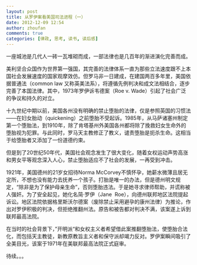```yaml
---
layout: post
title: 从罗伊案看美国司法进程（一）
date: 2012-12-09 12:54
author: zhoufan
comments: true
categories: [律政, 思考, 读书, 读后感]
---
```

一座城池是几代人一砖一瓦堆砌而成，一部法律也是几百年的渐进演化完善而成。

美利坚合众国作为世界第一强国，其完善的法律体系一直为那些立法速度跟不上本国社会发展速度的国家观摩效仿。但罗马非一日建成，在建国两百多年里，美国依据普通法（common law 又称英美法系），将遵循先例判决和成文法相结合，逐步完善了本国法律。其中，1973年罗伊诉韦德案（Roe v. Wade）引起了社会广泛的争议和持久的对立。

十九世纪中期以前，美国各州没有明确的禁止堕胎的法律，仅是参照英国的习惯法——在妇女胎动（quickening）之前堕胎不受起诉。1985年，从马萨诸塞州制定第一个堕胎法，到1910年，除了肯塔基州外美国各州都将除了挽救妇女生命外的堕胎视为犯罪。与此同时，罗马天主教修正了教义，谴责堕胎是扼杀生命。这相当于给堕胎者又添加了一份道德约束。

但是到了20世纪50年代，美国社会观念发生了很大变化，随着女权运动声势高涨和男女平等观念深入人心，禁止堕胎适应不了社会的发展，一再受到冲击。

1921年，美国德州的21岁女招待Norma McCorvey不慎怀孕，她薪水微薄且居无定所，不想也没有能力去抚养一个孩子。打胎是唯一的办法，但是德州明文规定，“除非是为了保护母亲生命”，否则堕胎违法。于是她寻求律师帮助，并谎称被人强奸。为了安全起见，她化名简·罗伊（Jane  Roe），向德州联邦地区法院提起诉讼。地区法院依据格里斯沃尔德案（废除禁止采用避孕的康州法律）为推论，作出对罗伊积极的判决，但拒绝推翻州法。原告和被告都对判决不满，该案遂上诉到联邦最高法院。

在当时的社会背景下，”开明派“和女权主义者希望借此案推翻堕胎法，使堕胎合法化，而包括天主教徒，新教原教旨主义者和保守派却竭力反对。罗伊案瞬间吸引了全美目光，该案于1971年在美联邦最高法院正式庭审。

待续。。。
